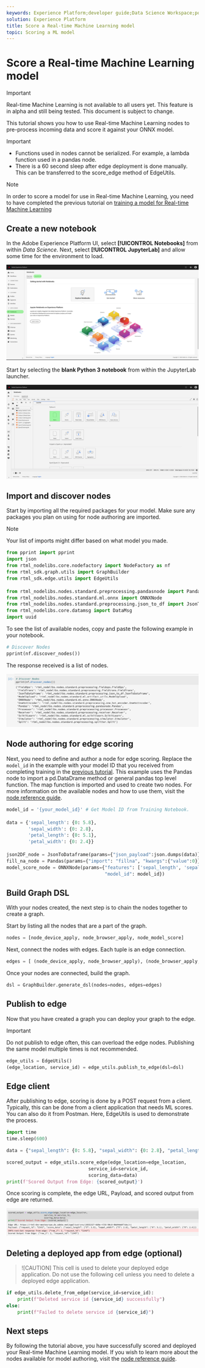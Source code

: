 ```yaml
---
keywords: Experience Platform;developer guide;Data Science Workspace;popular topics;Real time machine learning;node reference;
solution: Experience Platform
title: Score a Real-time Machine Learning model
topic: Scoring a ML model
---
```


# Score a Real-time Machine Learning model

>[!IMPORTANT]
>Real-time Machine Learning is not available to all users yet. This feature is in alpha and still being tested. This document is subject to change.

This tutorial shows you how to use Real-time Machine Learning nodes to pre-process incoming data and score it against your ONNX model.

>[!IMPORTANT]
> - Functions used in nodes cannot be serialized. For example, a lambda function used in a pandas node.
> - There is a 60 second sleep after edge deployment is done manually. This can be transferred to the score_edge method of EdgeUtils.

>[!NOTE]
>In order to score a model for use in Real-time Machine Learning, you need to have completed the previous tutorial on [training a model for Real-time Machine Learning](./training-ml-model.md)

## Create a new notebook

In the Adobe Experience Platform UI, select **[!UICONTROL Notebooks]** from within *Data Science*. Next, select **[!UICONTROL JupyterLab]** and allow some time for the environment to load.

![open JupyterLab](../images/rtml/open-jupyterlab.png)

Start by selecting the **blank Python 3 notebook** from within the JupyterLab launcher.

![blank python](../images/rtml/python-blank.png)

## Import and discover nodes

Start by importing all the required packages for your model. Make sure any packages you plan on using for node authoring are imported.

>[!NOTE]
>Your list of imports might differ based on what model you made.

```python
from pprint import pprint
import json
from rtml_nodelibs.core.nodefactory import NodeFactory as nf
from rtml_sdk.graph.utils import GraphBuilder
from rtml_sdk.edge.utils import EdgeUtils

from rtml_nodelibs.nodes.standard.preprocessing.pandasnode import Pandas
from rtml_nodelibs.nodes.standard.ml.onnx import ONNXNode
from rtml_nodelibs.nodes.standard.preprocessing.json_to_df import JsonToDataframe
from rtml_nodelibs.core.datamsg import DataMsg
import uuid
```

To see the list of available nodes, copy and paste the following example in your notebook.

```python
# Discover Nodes
pprint(nf.discover_nodes())
```

The response received is a list of nodes.

![list of notes](../images/rtml/node-list.png)

## Node authoring for edge scoring

Next, you need to define and author a node for edge scoring. Replace the `model_id` in the example with your model ID that you received from completing training in the [previous tutorial](./training-ml-model.md). This example uses the Pandas node to import a pd.DataDrame method or general pandas top level function. The map function is imported and used to create two nodes. For more information on the available nodes and how to use them, visit the [node reference guide](./node-reference.md).

```python
model_id = '{your_model_id}' # Get Model ID from Training Notebook.

data = {'sepal_length': {0: 5.8},
        'sepal_width': {0: 2.8},
        'petal_length': {0: 5.1},
        'petal_width': {0: 2.4}}

json2DF_node = JsonToDataframe(params={"json_payload":json.dumps(data)})
fill_na_node = Pandas(params={"import": "fillna", "kwargs":{"value":0}})
model_score_node = ONNXNode(params={"features": ['sepal_length', 'sepal_width', 'petal_length', 'petal_width'],
                                    "model_id": model_id})
```

## Build Graph DSL

With your nodes created, the next step is to chain the nodes together to create a graph. 

Start by listing all the nodes that are a part of the graph.

```python
nodes = [node_device_apply, node_browser_apply, node_model_score]
```

Next, connect the nodes with edges. Each tuple is an edge connection.

```python
edges = [ (node_device_apply, node_browser_apply), (node_browser_apply, node_model_score)]
```

Once your nodes are connected, build the graph.

```python
dsl = GraphBuilder.generate_dsl(nodes=nodes, edges=edges)
```

## Publish to edge

Now that you have created a graph you can deploy your graph to the edge.

>[!IMPORTANT]
>Do not publish to edge often, this can overload the edge nodes. Publishing the same model multiple times is not recommended.

```python
edge_utils = EdgeUtils()
(edge_location, service_id) = edge_utils.publish_to_edge(dsl=dsl)
```

## Edge client

After publishing to edge, scoring is done by a POST request from a client. Typically, this can be done from a client application that needs ML scores. You can also do it from Postman. Here, EdgeUtils is used to demonstrate the process.

```python
import time
time.sleep(600)
```

```python
data = {"sepal_length": {0: 5.8}, "sepal_width": {0: 2.8}, "petal_length": {0: 5.1}, "petal_width": {0: 2.4}}
```

```python
scored_output = edge_utils.score_edge(edge_location=edge_location,
                              service_id=service_id,
                              scoring_data=data)
print(f'Scored Output from Edge: {scored_output}')
```

Once scoring is complete, the edge URL, Payload, and scored output from edge are returned.

![scoring-complete](../images/rtml/scoring-complete.png)

## Deleting a deployed app from edge (optional)

>![CAUTION]
>This cell is used to delete your deployed edge application. Do not use the following cell unless you need to delete a deployed edge application. 

```python
if edge_utils.delete_from_edge(service_id=service_id):
    print(f"Deleted service id {service_id} successfully")
else:
    print(f"Failed to delete service id {service_id}")
```

## Next steps

By following the tutorial above, you have successfully scored and deployed your Real-time Machine Learning model. If you wish to learn more about the nodes available for model authoring, visit the [node reference guide](./node-reference.md).



